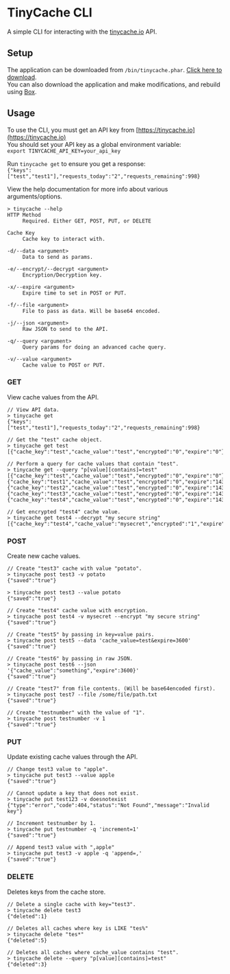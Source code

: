 # TinyCache CLI
A simple CLI for interacting with the [tinycache.io](https://tinycache.io) API.

## Setup
The application can be downloaded from `/bin/tinycache.phar`. [Click here to download](https://github.com/donutdan4114/tinycache-cli/blob/master/bin/tinycache.phar?raw=true).  
You can also download the application and make modifications, and rebuild using [Box](http://box-project.org).

## Usage
To use the CLI, you must get an API key from [https://tinycache.io](https://tinycache.io)  
You should set your API key as a global environment variable:  
`export TINYCACHE_API_KEY=your_api_key`  

Run `tinycache get` to ensure you get a response:  
`{"keys":["test","test1"],"requests_today":"2","requests_remaining":998}`

View the help documentation for more info about various arguments/options.  
```
> tinycache --help
HTTP Method
     Required. Either GET, POST, PUT, or DELETE

Cache Key
     Cache key to interact with.

-d/--data <argument>
     Data to send as params.

-e/--encrypt/--decrypt <argument>
     Encryption/Decryption key.

-x/--expire <argument>
     Expire time to set in POST or PUT.

-f/--file <argument>
     File to pass as data. Will be base64 encoded.

-j/--json <argument>
     Raw JSON to send to the API.

-q/--query <argument>
     Query params for doing an advanced cache query.

-v/--value <argument>
     Cache value to POST or PUT.
```

### GET
View cache values from the API.
```
// View API data.
> tinycache get
{"keys":["test","test1"],"requests_today":"2","requests_remaining":998}

// Get the "test" cache object.
> tinycache get test
[{"cache_key":"test","cache_value":"test","encrypted":"0","expire":"0"}]

// Perform a query for cache values that contain "test".
> tinycache get --query "p[value][contains]=test"
[{"cache_key":"test","cache_value":"test","encrypted":"0","expire":"0"},{"cache_key":"test1","cache_value":"test","encrypted":"0","expire":"1432746087"},{"cache_key":"test2","cache_value":"test","encrypted":"0","expire":"1432742517"},{"cache_key":"test3","cache_value":"test","encrypted":"0","expire":"1432742531"},{"cache_key":"test4","cache_value":"test","encrypted":"0","expire":"1432742546"}]

// Get encrypted "test4" cache value.
> tinycache get test4 --decrypt "my secure string"
[{"cache_key":"test4","cache_value":"mysecret","encrypted":"1","expire":"1432747695"}]
```

### POST
Create new cache values.
```
// Create "test3" cache with value "potato".
> tinycache post test3 -v potato
{"saved":"true"}

> tinycache post test3 --value potato
{"saved":"true"}

// Create "test4" cache value with encryption.
> tinycache post test4 -v mysecret --encrypt "my secure string"
{"saved":"true"}

// Create "test5" by passing in key=value pairs.
> tinycache post test5 --data 'cache_value=test&expire=3600'
{"saved":"true"}

// Create "test6" by passing in raw JSON.
> tinycache post test6 --json '{"cache_value":"something","expire":3600}'
{"saved":"true"}

// Create "test7" from file contents. (Will be base64encoded first).
> tinycache post test7 --file /some/file/path.txt
{"saved":"true"}

// Create "testnumber" with the value of "1".
> tinycache post testnumber -v 1
{"saved":"true"}
```

### PUT
Update existing cache values through the API.
```
// Change test3 value to "apple".
> tinycache put test3 --value apple
{"saved":"true"}

// Cannot update a key that does not exist.
> tinycache put test123 -v doesnotexist
{"type":"error","code":404,"status":"Not Found","message":"Invalid key"}

// Increment testnumber by 1.
> tinycache put testnumber -q 'increment=1'
{"saved":"true"}

// Append test3 value with ",apple"
> tinycache put test3 -v apple -q 'append=,'
{"saved":"true"}
```

### DELETE
Deletes keys from the cache store.
```
// Delete a single cache with key="test3".
> tinycache delete test3
{"deleted":1}

// Deletes all caches where key is LIKE "tes%"
> tinycache delete "tes*"
{"deleted":5}

// Deletes all caches where cache_value contains "test".
> tinycache delete --query "p[value][contains]=test"
{"deleted":3}
```
